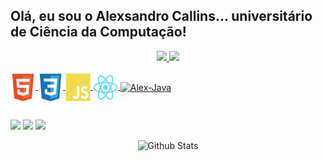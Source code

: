 ## Olá, eu sou o Alexsandro Callins... universitário de Ciência da Computação!

<div align="center">
  <a href="https://github.com/alexsandrocallins">
  <img height="180em" src="https://github-readme-stats.vercel.app/api?username=alexsandrocallins&show_icons=true&theme=dark&include_all_commits=true&count_private=true"/>
  <img height="180em" src="https://github-readme-stats.vercel.app/api/top-langs/?username=alexsandrocallins&layout=compact&langs_count=7&theme=dark"/>
</div>

<div style="display: inline_block"> <br>
  <img align="center" alt="Alex-HTML" height="45" width="40" src="https://raw.githubusercontent.com/devicons/devicon/master/icons/html5/html5-original.svg">
  <img align="center" alt="Alex-CSS" height="45" width="40" src="https://raw.githubusercontent.com/devicons/devicon/master/icons/css3/css3-original.svg">
  <img align="center" alt="Alex-Js" height="45" width="40" src="https://raw.githubusercontent.com/devicons/devicon/master/icons/javascript/javascript-plain.svg">
  <img align="center" alt="Alex-React" height="45" width="40" src="https://raw.githubusercontent.com/devicons/devicon/master/icons/react/react-original.svg">
  <img align="center" alt="Alex-Java" height="45" width="45" src="https://cdn.jsdelivr.net/gh/devicons/devicon/icons/java/java-original-wordmark.svg"> 
  <!-- <img align="right" alt="Alex-pic" height="150" style="border-radius:50px;" src="https://cdn.discordapp.com/attachments/912465218431500301/981278616660889641/download20220502154052.png"> -->
</div>
 
  ##

<div> 
  <a href="https://www.instagram.com/alex_call/" target="_blank"><img src="https://img.shields.io/badge/-Instagram-%23E4405F?style=for-the-badge&logo=instagram&logoColor=white" target="_blank"></a>
  <a href = "mailto:alexsandromnc@gmail.com"><img src="https://img.shields.io/badge/-Gmail-%23333?style=for-the-badge&logo=gmail&logoColor=white" target="_blank"></a>
  <a href="https://www.linkedin.com/in/alexsandro-nascimento-36857b202/" target="_blank"><img src="https://img.shields.io/badge/-LinkedIn-%230077B5?style=for-the-badge&logo=linkedin&logoColor=white" target="_blank"></a> 
</div>

 <!-- ![Snake animation](https://github.com/alexsandrocallins/alexsandrocallins/blob/output/github-contribution-grid-snake.svg) -->

<p align="center">
        <img src="https://raw.githubusercontent.com/bornmay/bornmay/Update/svg/Bottom.svg" alt="Github Stats" />
</p>
